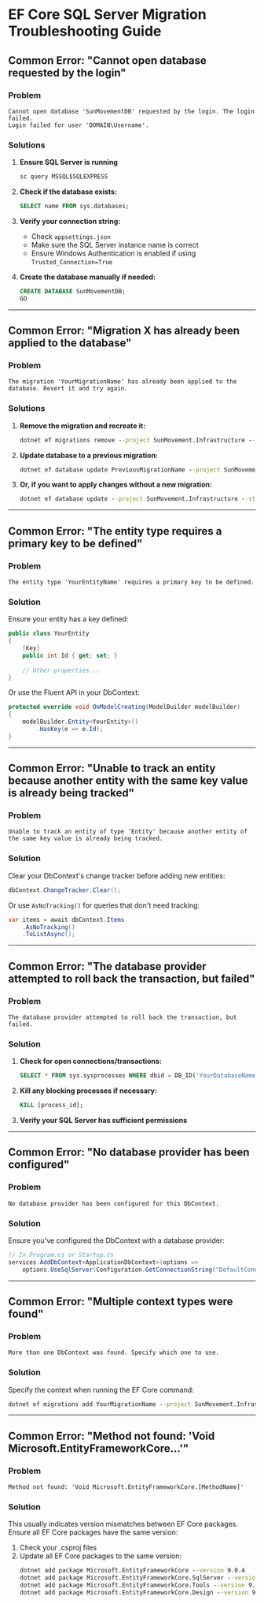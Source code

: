 # EF Core SQL Server Migration Troubleshooting Guide

## Common Error: "Cannot open database requested by the login"

### Problem
```
Cannot open database 'SunMovementDB' requested by the login. The login failed.
Login failed for user 'DOMAIN\Username'.
```

### Solutions
1. **Ensure SQL Server is running**
   ```cmd
   sc query MSSQL$SQLEXPRESS
   ```

2. **Check if the database exists:**
   ```sql
   SELECT name FROM sys.databases;
   ```

3. **Verify your connection string:**
   - Check `appsettings.json`
   - Make sure the SQL Server instance name is correct
   - Ensure Windows Authentication is enabled if using `Trusted_Connection=True`

4. **Create the database manually if needed:**
   ```sql
   CREATE DATABASE SunMovementDB;
   GO
   ```

---

## Common Error: "Migration X has already been applied to the database"

### Problem
```
The migration 'YourMigrationName' has already been applied to the database. Revert it and try again.
```

### Solutions
1. **Remove the migration and recreate it:**
   ```cmd
   dotnet ef migrations remove --project SunMovement.Infrastructure --startup-project SunMovement.Web
   ```

2. **Update database to a previous migration:**
   ```cmd
   dotnet ef database update PreviousMigrationName --project SunMovement.Infrastructure --startup-project SunMovement.Web
   ```

3. **Or, if you want to apply changes without a new migration:**
   ```cmd
   dotnet ef database update --project SunMovement.Infrastructure --startup-project SunMovement.Web
   ```

---

## Common Error: "The entity type requires a primary key to be defined"

### Problem
```
The entity type 'YourEntityName' requires a primary key to be defined.
```

### Solution
Ensure your entity has a key defined:

```csharp
public class YourEntity
{
    [Key]
    public int Id { get; set; }
    
    // Other properties...
}
```

Or use the Fluent API in your DbContext:

```csharp
protected override void OnModelCreating(ModelBuilder modelBuilder)
{
    modelBuilder.Entity<YourEntity>()
        .HasKey(e => e.Id);
}
```

---

## Common Error: "Unable to track an entity because another entity with the same key value is already being tracked"

### Problem
```
Unable to track an entity of type 'Entity' because another entity of the same key value is already being tracked.
```

### Solution
Clear your DbContext's change tracker before adding new entities:

```csharp
dbContext.ChangeTracker.Clear();
```

Or use `AsNoTracking()` for queries that don't need tracking:

```csharp
var items = await dbContext.Items
    .AsNoTracking()
    .ToListAsync();
```

---

## Common Error: "The database provider attempted to roll back the transaction, but failed"

### Problem
```
The database provider attempted to roll back the transaction, but failed.
```

### Solution
1. **Check for open connections/transactions:**
   ```sql
   SELECT * FROM sys.sysprocesses WHERE dbid = DB_ID('YourDatabaseName')
   ```

2. **Kill any blocking processes if necessary:**
   ```sql
   KILL [process_id];
   ```

3. **Verify your SQL Server has sufficient permissions**

---

## Common Error: "No database provider has been configured"

### Problem
```
No database provider has been configured for this DbContext.
```

### Solution
Ensure you've configured the DbContext with a database provider:

```csharp
// In Program.cs or Startup.cs
services.AddDbContext<ApplicationDbContext>(options =>
    options.UseSqlServer(Configuration.GetConnectionString("DefaultConnection")));
```

---

## Common Error: "Multiple context types were found"

### Problem
```
More than one DbContext was found. Specify which one to use.
```

### Solution
Specify the context when running the EF Core command:

```cmd
dotnet ef migrations add YourMigrationName --project SunMovement.Infrastructure --startup-project SunMovement.Web --context ApplicationDbContext
```

---

## Common Error: "Method not found: 'Void Microsoft.EntityFrameworkCore...'"

### Problem
```
Method not found: 'Void Microsoft.EntityFrameworkCore.[MethodName]'
```

### Solution
This usually indicates version mismatches between EF Core packages. Ensure all EF Core packages have the same version:

1. Check your .csproj files
2. Update all EF Core packages to the same version:
   ```cmd
   dotnet add package Microsoft.EntityFrameworkCore --version 9.0.4
   dotnet add package Microsoft.EntityFrameworkCore.SqlServer --version 9.0.4
   dotnet add package Microsoft.EntityFrameworkCore.Tools --version 9.0.4
   dotnet add package Microsoft.EntityFrameworkCore.Design --version 9.0.4
   ```
